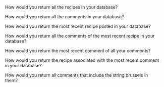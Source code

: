 How would you return all the recipes in your database?


How would you return all the comments in your database?


How would you return the most recent recipe posted in your database?


How would you return all the comments of the most recent recipe in your database?


How would you return the most recent comment of all your comments?


How would you return the recipe associated with the most recent comment in your database?


How would you return all comments that include the string brussels in them?
